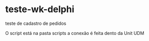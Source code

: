 # teste-wk-delphi
teste de cadastro de pedidos

O script está na pasta scripts
a conexão é feita dento da Unit UDM
